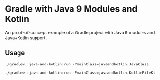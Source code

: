 # Gradle with Java 9 Modules and Kotlin

An proof-of-concept example of a Gradle project with Java 9 modules and Java+Kotlin support.

## Usage

```
./gradlew :java-and-kotlin:run -PmainClass=javaandkotlin.JavaClass
```

```
./gradlew :java-and-kotlin:run -PmainClass=javaandkotlin.KotlinFileKt
```
